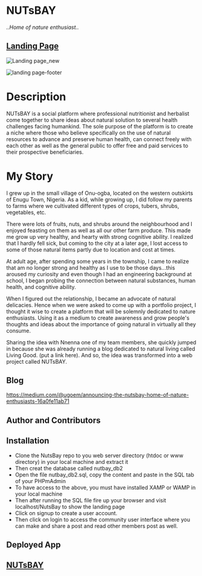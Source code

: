 # NUTsBAY
*..Home of nature enthusiast..*


## [Landing Page](https://auenetengtech.com.ng/ugoem.tech)

![Landing page_new](https://github.com/ugoem/NutsBay/assets/24642339/f7d79c08-20ce-4d9b-a8ac-cc03fcba272d)

![landing page-footer](https://github.com/ugoem/NutsBay/assets/24642339/30f6f110-c04d-4537-afb1-eedb126efa38)


# Description

NUTsBAY is a social platform where professional nutritionist and herbalist come together to share ideas about natural solution to several health challenges facing humankind. The sole purpose of the platform is to create a niche where those who believe specifically on the use of natural resources to advance and preserve human health, can connect freely with each other as well as the general public to offer free and paid services to their prospective beneficiaries.

# My Story
I grew up in the small village of Onu-ogba, located on the western outskirts of Enugu Town, Nigeria. As a kid, while growing up, I did follow my parents to farms where we cultivated different types of crops, tubers, shrubs, vegetables, etc. 

There were lots of fruits, nuts, and shrubs around the neighbourhood and I enjoyed feasting on them as well as all our other farm produce. This made me grow up very healthy, and hearty with strong cognitive ability. I realized that I hardly fell sick, but coming to the city at a later age, I lost access to some of those natural items partly due to location and cost at times. 

At adult age, after spending some years in the township, I came to realize that am no longer strong and healthy as I use to be those days...this aroused my curiosity and even though I had an engineering background at school, I began probing the connection between natural substances, human health, and cognitive ability.

When I figured out the relationship, I became an advocate of natural delicacies. Hence when we were asked to come up with a portfolio project, I thought it wise to create a platform that will be solemnly dedicated to nature enthusiasts. Using it as a medium to create awareness and grow people's thoughts and ideas about the importance of going natural in virtually all they consume. 

Sharing the idea with Nnenna one of my team members, she quickly jumped in because she was already running a blog dedicated to natural living called Living Good. (put a link here). And so, the idea was transformed into a web project called NUTsBAY.

## Blog 
https://medium.com/@ugoem/announcing-the-nutsbay-home-of-nature-enthusiasts-16a0fe11ab71

## Author and Contributors

<!-- ALL-CONTRIBUTORS-LIST:START - Do not remove or modify this section -->
<!-- prettier-ignore-start -->
<!-- markdownlint-disable -->

<!-- markdownlint-restore -->
<!-- prettier-ignore-end -->

<!-- ALL-CONTRIBUTORS-LIST:END -->

## Installation

* Clone the NutsBay repo to you web server directory (htdoc or www directory) in your local machine and extract it
* Then creat the database called nutbay_db2
* Open the file nutbay_db2.sql, copy the content and paste in the SQL tab of your PHPmAdmin
* To have access to the above, you must have installed XAMP or WAMP in your local machine
* Then after running the SQL file fire up your browser and visit localhost/NutsBay to show the landing page
* Click on signup to create a user account.
* Then click on login to access the community user interface where you can make and share a post and read other members post as well. 

## Deployed App
## [NUTsBAY](https://auenetengtech.com.ng/ugoem.tech/app)
